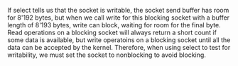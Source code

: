 If select tells us that the socket is writable, the socket send buffer has room for 8'192 bytes, but when we call write for this blocking socket with a buffer length of 8'193 bytes, write can block, waiting for room for the final byte. Read operations on a blocking socket will always return a short count if some data is available, but write operatoins on a blocking socket until all the data can be accepted by the kernel. Therefore, when using select to test for writability, we must set the socket to nonblocking to avoid blocking.
